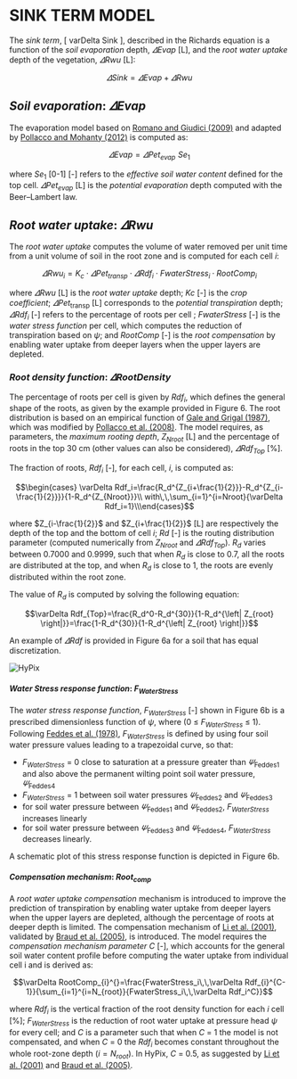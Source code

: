 <!-- MathJax -->

<script id="MathJax-script" async src="https://cdn.jsdelivr.net/npm/mathjax@3/es5/tex-mml-chtml.js"></script>


# SINK TERM MODEL

The *sink term*, \[ varDelta Sink \], described in the Richards equation is a function of the *soil evaporation* depth, $\varDelta Evap$ [L], and the *root water uptake* depth of the vegetation, $\varDelta Rwu$ [L]:

$$\varDelta Sink=\varDelta Evap+\varDelta Rwu$$

##	*Soil evaporation*: $\varDelta Evap$

The evaporation model based on [Romano and Giudici (2009)](#_ENREF_6) and adapted by [Pollacco and Mohanty (2012)](#_ENREF_7) is computed as:

$$\varDelta Evap\,\,=\,\,\varDelta Pet_{evap}^{}\,\,Se_{1}^{}$$

where $Se_{1}$ [0-1] [-] refers to the *effective soil water content* defined for the top cell. $\varDelta Pet_{evap}$ [L] is the *potential evaporation* depth computed with the Beer–Lambert law.

##	*Root water uptake*: $\varDelta Rwu$

The *root water uptake* computes the volume of water removed per unit time from a unit volume of soil in the root zone and is computed for each cell $i$:

$$\varDelta Rwu_i=K_c\cdot \varDelta Pet_{transp}^{}\cdot \varDelta Rdf_i\cdot FwaterStress_i\cdot RootComp_i $$

where $\varDelta Rwu$ [L] is the *root water uptake* depth; $Kc$ [-] is the *crop coefficient*; $\varDelta Pet_{\mathrm{transp}}$ [L] corresponds to the *potential transpiration* depth; $\varDelta Rdf_{i}$ [-] refers to the percentage of roots per cell ; $FwaterStress$ [-] is the *water stress function* per cell, which computes the reduction of transpiration based on $ψ$; and $RootComp$ [-] is the *root compensation* by enabling water uptake from deeper layers when the upper layers are depleted.

### *Root density function*: $\varDelta RootDensity$

The percentage of roots per cell is given by $Rdf_{i}$, which defines the general shape of the roots, as given by the example provided in Figure 6. The root distribution is based on an empirical function of [Gale and Grigal (1987)](#_ENDREF_8), which was modified by [Pollacco et al. (2008)](#_ENDREF_9). The model requires, as parameters, the *maximum rooting depth*, $Z_{Nroot}$ [L] and the percentage of roots in the top 30 cm (other values can also be considered), $\varDelta Rdf_{Top}$ [%].

The fraction of roots, $Rdf_{i}$ [-], for each cell, $i$, is computed as:

$$\begin{cases}	\varDelta Rdf_i=\frac{R_d^{Z_{i+\frac{1}{2}}}-R_d^{Z_{i-\frac{1}{2}}}}{1-R_d^{Z_{Nroot}}}\\	with\,\,\sum_{i=1}^{i=Nroot}{\varDelta Rdf_i=1}\\\end{cases}$$

where $Z_{i-\frac{1}{2}}$ and $Z_{i+\frac{1}{2}}$ [L] are respectively the depth of the top and the bottom of cell $i$; $Rd$ [-] is the routing distribution parameter (computed numerically from $Z_{Nroot}$ and $\varDelta Rdf_{Top}$). $R_{d}$ varies between 0.7000 and 0.9999, such that when $R_{d}$ is close to 0.7, all the roots are distributed at the top, and when $R_{d}$ is close to 1, the roots are evenly distributed within the root zone.

The value of $R_{d}$ is computed by solving the following equation:

$$\varDelta Rdf_{Top}=\frac{R_d^0-R_d^{30}}{1-R_d^{\left| Z_{root} \right|}}=\frac{1-R_d^{30}}{1-R_d^{\left| Z_{root} \right|}}$$

An example of $\varDelta Rdf$ is provided in Figure 6a for a soil that has equal discretization.

![HyPix](https://manaakiwhenua.github.io/SoilWater_ToolBox.jl/FIGURE/Figure6.bmp "Figure 6. Pasture grass models used for all lysimeters: (a) root density function plotted with depth and (b) schematic of the [Feddes et al. (1978)](#_ENDREF_10) plant water stress function.")


#### *Water Stress response function*: $F_{WaterStress}$

The *water stress response function*, $F_{WaterStress}$ [-] shown in Figure 6b is a prescribed dimensionless function of $ψ$, where (0 $\le$ $F_{WaterStress}$ $\le$ 1). Following [Feddes et al. (1978)](#_ENDREF_10), $F_{WaterStress}$ is defined by using four soil water pressure values leading to a trapezoidal curve, so that:

* $F_{WaterStress}$ = 0 close to saturation at a pressure greater than $\varPsi _{\mathrm{Feddes}1}$ and also above the permanent wilting point soil water pressure, $\varPsi _{\mathrm{Feddes}4}$
*  $F_{WaterStress}$ = 1 between soil water pressures $\varPsi _{\mathrm{Feddes}2}$ and $\varPsi _{\mathrm{Feddes}3}$
* for soil water pressure between $\varPsi _{\mathrm{Feddes}1}$ and $\varPsi _{\mathrm{Feddes}2}$, $F_{WaterStress}$ increases linearly
* for soil water pressure between $\varPsi _{\mathrm{Feddes}3}$ and $\varPsi _{\mathrm{Feddes}4}$, $F_{WaterStress}$ decreases linearly.

A schematic plot of this stress response function is depicted in Figure 6b.


#### *Compensation mechanism*: $Root_{comp}$

A *root water uptake compensation* mechanism is introduced to improve the prediction of transpiration by enabling water uptake from deeper layers when the upper layers are depleted, although the percentage of roots at deeper depth is limited. The compensation mechanism of [Li et al. (2001)](#_ENDREF_11), validated by [Braud et al. (2005)](#_ENDREF_12), is introduced. The model requires the *compensation mechanism parameter* $C$ [-], which accounts for the general soil water content profile before computing the water uptake from individual cell i and is derived as:

$$\varDelta RootComp_{i}^{}=\frac{FwaterStress_i\,\,\varDelta Rdf_{i}^{C-1}}{\sum_{i=1}^{i=N_{root}}{FwaterStress_i\,\,\varDelta Rdf_i^C}}$$

where $Rdf_{i}$ is the vertical fraction of the root density function for each $i$ cell [%]; $F_{WaterStress}$ is the reduction of root water uptake at pressure head $ψ$ for every cell; and $C$ is a parameter such that when $C$ = 1 the model is not compensated, and when $C$ = 0 the $Rdf_{i}$ becomes constant throughout the whole root-zone depth ($i=N_{root}$). In HyPix, $C$ = 0.5, as suggested by [Li et al. (2001)](#_ENDREF_11) and [Braud et al. (2005)](#_ENDREF_12).
